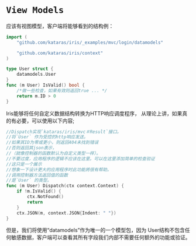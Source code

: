 # `View Models`
应该有视图模型，客户端将能够看到的结构例：
```go
import (
    "github.com/kataras/iris/_examples/mvc/login/datamodels"

    "github.com/kataras/iris/context"
)

type User struct {
    datamodels.User
}
func (m User) IsValid() bool {
    /*做一些检查，如果有效则返回true ... */
    return m.ID > 0
}
```
Iris能够将任何自定义数据结构转换为HTTP响应调度程序，
从理论上讲，如果真的有必要，可以使用以下内容;
```go
//Dispatch实现`kataras/iris/mvc＃Result`接口。
//将`User` 作为受控的http响应发送。
//如果其ID为零或更小，则返回404未找到错误
//否则返回其json表示，
//（就像控制器的函数默认为自定义类型一样）。
//不要过度，应用程序的逻辑不应该在这里。可以在这里添加简单的检查验证
//这只是一个展示
//想象一下设计更大的应用程序时此功能將很有帮助。
//调用控制器方法返回值的函数
//是`User` 的类型。
func (m User) Dispatch(ctx context.Context) {
    if !m.IsValid() {
        ctx.NotFound()
        return
    }
    ctx.JSON(m, context.JSON{Indent: " "})
}
```
但是，我们将使用“datamodels”作为唯一的一个模型包，因为
User结构不包含任何敏感数据，客户端可以查看其所有字段我们内部不需要任何额外的功能或验证。